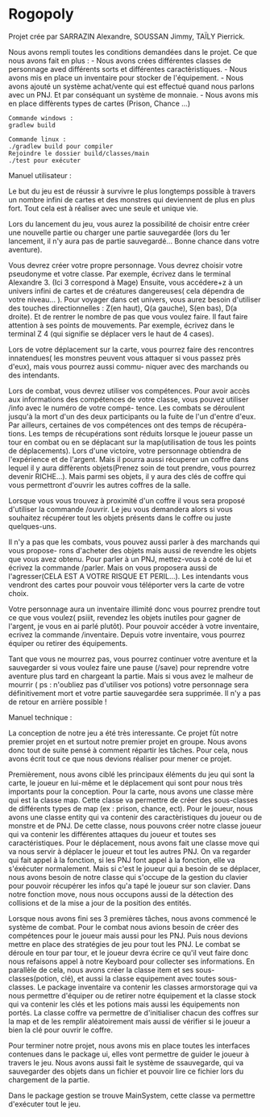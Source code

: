 # Rogopoly

   Projet crée par SARRAZIN Alexandre, SOUSSAN Jimmy, TAÏLY Pierrick.

   Nous avons rempli toutes les conditions demandées dans le projet.
   Ce que nous avons fait en plus :
    - Nous avons crées différentes classes de personnage aved différents sorts et différentes
    caractèristiques.
    - Nous avons mis en place un inventaire pour stocker de l'équipement.
    - Nous avons ajouté un système achat/vente qui est effectué quand nous parlons avec un
    PNJ. Et par conséquant un système de monnaie.
    - Nous avons mis en place diffèrents types de cartes (Prison, Chance ...)

	Commande windows :
	gradlew build
	
	Commande linux :
	./gradlew build pour compiler
	Rejoindre le dossier build/classes/main
	./test pour exécuter
	
   Manuel utilisateur :

   Le but du jeu est de réussir à survivre le plus longtemps possible à travers un nombre
   infini de cartes et des monstres qui deviennent de plus en plus fort. Tout cela est à
   réaliser avec une seule et unique vie.

   Lors du lancement du jeu, vous aurez la possibilité de choisir entre créer une nouvelle
   partie ou charger une partie sauvegardée (lors du 1er lancement, il n'y aura pas de partie
   sauvegardé... Bonne chance dans votre aventure).

   Vous devrez créer votre propre personnage. Vous devrez choisir votre pseudonyme et
   votre classe.
            Par exemple, écrivez dans le terminal Alexandre 3. (Ici 3 correspond à Mage)
   Ensuite, vous accédere+z à un univers infini de cartes et de créatures dangereuses( cela
   dépendra de votre niveau... ).
   Pour voyager dans cet univers, vous aurez besoin d'utiliser des touches directionnelles :
   Z(en haut), Q(a gauche), S(en bas), D(a droite). Et de rentrer le nombre de pas que vous
   voulez faire. Il faut faire attention à ses points de mouvements.
            Par exemple, écrivez dans le terminal Z 4 (qui signifie se déplacer vers le haut
            de 4 cases).

   Lors de votre déplacement sur la carte, vous pourrez faire des rencontres innatendues( les
   monstres peuvent vous attaquer si vous passez près d'eux), mais vous pourrez aussi commu-
   niquer avec des marchands ou des intendants.

   Lors de combat, vous devrez utiliser vos compétences. Pour avoir accès aux informations
   des compétences de votre classe, vous pouvez utiliser /info avec le numéro de votre compé-
   tence. Les combats se déroulent jusqu'à la mort d'un des deux participants ou la fuite de
   l'un d'entre d'eux. Par ailleurs, certaines de vos compétences ont des temps de récupéra-
   tions. Les temps de récupérations sont réduits lorsque le joueur passe un tour en combat
   ou en se déplacant sur la map(utilisation de tous les points de déplacements).
    Lors d'une victoire, votre personnage obtiendra de l'expérience et de l'argent. Mais il
   pourra aussi récuperer un coffre dans lequel il y aura diffèrents objets(Prenez soin de
   tout prendre, vous pourrez devenir RICHE...). Mais parmi ses objets, il y aura des
   clés de coffre qui vous permettront d'ouvrir les autres coffres de la salle.

   Lorsque vous vous trouvez à proximité d'un coffre il vous sera proposé d'utiliser la
   commande /ouvrir. Le jeu vous demandera alors si vous souhaitez récupérer tout les objets
   présents dans le coffre ou juste quelques-uns.

   Il n'y a pas que les combats, vous pouvez aussi parler à des marchands qui vous propose-
   rons d'acheter des objets mais aussi de revendre les objets que vous avez obtenu. Pour
   parler à un PNJ, mettez-vous à coté de lui et écrivez la commande /parler. Mais on vous
   proposera aussi de l'agresser(CELA EST A VOTRE RISQUE ET PERIL...).
   Les intendants vous vendront des cartes pour pouvoir vous téléporter vers la carte de votre
   choix.

   Votre personnage aura un inventaire illimité donc vous pourrez prendre tout ce que vous
   voulez( psiiit, revendez les objets inutiles pour gagner de l'argent, je vous en ai parlé
   plutôt). Pour pouvoir accéder à votre inventaire, ecrivez la commande /inventaire. Depuis
   votre inventaire, vous pourrez équiper ou retirer des équipements.

   Tant que vous ne mourrez pas, vous pourrez continuer votre aventure et la sauvegarder si
   vous voulez faire une pause (/save) pour reprendre votre aventure plus tard en chargeant la
   partie. Mais si vous avez le malheur de mourrir ( ps : n'oubliez pas d'utiliser vos potions)
   votre personnage sera définitivement mort et votre partie sauvegardée sera supprimée. Il n'y
   a pas de retour en arrière possible !

   Manuel technique :

   La conception de notre jeu a été très interessante. Ce projet fût notre premier projet en
   et surtout notre premier projet en groupe. Nous avons donc tout de suite pensé à comment
   répartir les tâches. Pour cela, nous avons écrit tout ce que nous devions réaliser pour mener
   ce projet.

   Premièrement, nous avons ciblé les principaux éléments du jeu qui sont la carte, le joueur en
   lui-même et le déplacement qui sont pour nous très importants pour la conception.
   Pour la carte, nous avons une classe mère qui est la classe map. Cette classe va permettre de
   créer des sous-classes de différents types de map (ex : prison, chance, ect).
    Pour le joueur, nous avons une classe entity qui va contenir des caractèristiques du joueur ou
   de monstre et de PNJ. De cette classe, nous pouvons créer notre classe joueur qui va contenir
   les différentes attaques du joueur et toutes ses caractéristiques.
    Pour le déplacement, nous avons fait une classe move qui va nous servir à déplacer le joueur et
   tout les autres PNJ. On va regarder qui fait appel à la fonction, si les PNJ font appel à la
   fonction, elle va s'éxécuter normalement. Mais si c'est le joueur qui a besoin de se déplacer,
   nous avons besoin de notre classe qui s'occupe de la gestion du clavier pour pouvoir récupérer les
   infos qu'a tapé le joueur sur son clavier. Dans notre fonction move, nous nous occupons aussi de
   la détection des collisions et de la mise a jour de la position des entités.

   Lorsque nous avons fini ses 3 premières tâches, nous avons commencé le système de combat. Pour
   le combat nous avions besoin de créer des compétences pour le joueur mais aussi pour les PNJ.
   Puis nous devions mettre en place des stratégies de jeu pour tout les PNJ. Le combat se déroule
   en tour par tour, et le joueur devra écrire ce qu'il veut faire donc nous refaisons appel à notre
   Keyboard pour collecter ses informations.
   En parallèle de cela, nous avons créer la classe item et ses sous-classes(potion, clé), et aussi
   la classe equipement avec toutes sous-classes. Le package inventaire va contenir les classes
   armorstorage qui va nous permettre d'équiper ou de retirer notre équipement et la classe stock qui
   va contenir les clés et les potions mais aussi les équipements non portés.
   La classe coffre va permettre de d'initialiser chacun des coffres sur la map et de les remplir
   aléatoirement mais aussi de vérifier si le joueur a bien la clé pour ouvrir le coffre.

   Pour terminer notre projet, nous avons mis en place toutes les interfaces contenues dans le
   package ui, elles vont permettre de guider le joueur à travers le jeu. Nous avons aussi fait le
   système de ssauvegarde, qui va sauvegarder des objets dans un fichier et pouvoir lire ce fichier
   lors du chargement de la partie.

   Dans le package gestion se trouve MainSystem, cette classe va permettre d'exécuter tout le jeu.
